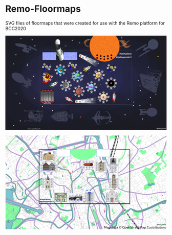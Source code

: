 # Remo-Floormaps
SVG files of floormaps that were created for use with the Remo platform for BCC2020


![galaxy floormap](./galaxy.png)

![ghent floormap](./ghent.png)
